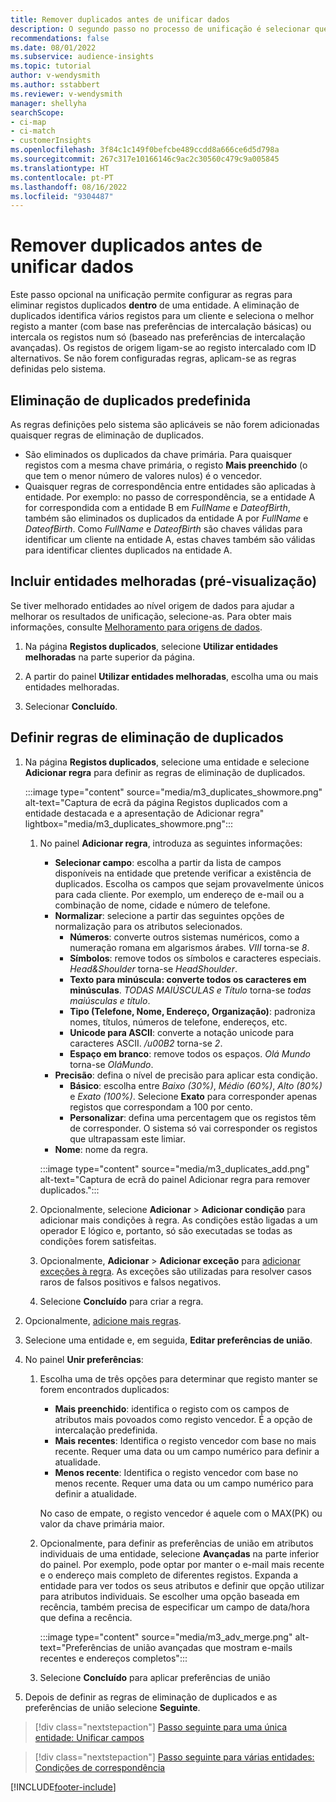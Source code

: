 ```yaml
---
title: Remover duplicados antes de unificar dados
description: O segundo passo no processo de unificação é selecionar que registos manter quando são encontrados duplicados.
recommendations: false
ms.date: 08/01/2022
ms.subservice: audience-insights
ms.topic: tutorial
author: v-wendysmith
ms.author: sstabbert
ms.reviewer: v-wendysmith
manager: shellyha
searchScope:
- ci-map
- ci-match
- customerInsights
ms.openlocfilehash: 3f84c1c149f0befcbe489ccdd8a666ce6d5d798a
ms.sourcegitcommit: 267c317e10166146c9ac2c30560c479c9a005845
ms.translationtype: HT
ms.contentlocale: pt-PT
ms.lasthandoff: 08/16/2022
ms.locfileid: "9304487"
---
```

# <a name="remove-duplicates-before-unifying-data"></a>Remover duplicados antes de unificar dados

Este passo opcional na unificação permite configurar as regras para eliminar registos duplicados **dentro** de uma entidade. A eliminação de duplicados identifica vários registos para um cliente e seleciona o melhor registo a manter (com base nas preferências de intercalação básicas) ou intercala os registos num só (baseado nas preferências de intercalação avançadas). Os registos de origem ligam-se ao registo intercalado com ID alternativos. Se não forem configuradas regras, aplicam-se as regras definidas pelo sistema.

## <a name="default-deduplication"></a>Eliminação de duplicados predefinida

As regras definições pelo sistema são aplicáveis se não forem adicionadas quaisquer regras de eliminação de duplicados.

- São eliminados os duplicados da chave primária.
  Para quaisquer registos com a mesma chave primária, o registo **Mais preenchido** (o que tem o menor número de valores nulos) é o vencedor.
- Quaisquer regras de correspondência entre entidades são aplicadas à entidade.
  Por exemplo: no passo de correspondência, se a entidade A for correspondida com a entidade B em *FullName* e *DateofBirth*, também são eliminados os duplicados da entidade A por *FullName* e *DateofBirth*. Como *FullName* e *DateofBirth* são chaves válidas para identificar um cliente na entidade A, estas chaves também são válidas para identificar clientes duplicados na entidade A.

## <a name="include-enriched-entities-preview"></a>Incluir entidades melhoradas (pré-visualização)

Se tiver melhorado entidades ao nível origem de dados para ajudar a melhorar os resultados de unificação, selecione-as. Para obter mais informações, consulte [Melhoramento para origens de dados](data-sources-enrichment.md).

1. Na página **Registos duplicados**, selecione **Utilizar entidades melhoradas** na parte superior da página.

1. A partir do painel **Utilizar entidades melhoradas**, escolha uma ou mais entidades melhoradas.

1. Selecionar **Concluído**.

## <a name="define-deduplication-rules"></a>Definir regras de eliminação de duplicados

1. Na página **Registos duplicados**, selecione uma entidade e selecione **Adicionar regra** para definir as regras de eliminação de duplicados.

   :::image type="content" source="media/m3_duplicates_showmore.png" alt-text="Captura de ecrã da página Registos duplicados com a entidade destacada e a apresentação de Adicionar regra"  lightbox="media/m3_duplicates_showmore.png":::

   1. No painel **Adicionar regra**, introduza as seguintes informações:
      - **Selecionar campo**: escolha a partir da lista de campos disponíveis na entidade que pretende verificar a existência de duplicados. Escolha os campos que sejam provavelmente únicos para cada cliente. Por exemplo, um endereço de e-mail ou a combinação de nome, cidade e número de telefone.
      - **Normalizar**: selecione a partir das seguintes opções de normalização para os atributos selecionados.
        - **Números**: converte outros sistemas numéricos, como a numeração romana em algarismos árabes. *VIII* torna-se *8*.
        - **Símbolos**: remove todos os símbolos e caracteres especiais. *Head&Shoulder* torna-se *HeadShoulder*.
        - **Texto para minúscula: converte todos os caracteres em minúsculas**. *TODAS MAIÚSCULAS e Título* torna-se *todas maiúsculas e título*.
        - **Tipo (Telefone, Nome, Endereço, Organização)**: padroniza nomes, títulos, números de telefone, endereços, etc.
        - **Unicode para ASCII**: converte a notação unicode para caracteres ASCII. */u00B2* torna-se *2*.
        - **Espaço em branco**: remove todos os espaços. *Olá   Mundo* torna-se *OláMundo*.
      - **Precisão**: defina o nível de precisão para aplicar esta condição.
        - **Básico**: escolha entre *Baixo (30%)*, *Médio (60%)*, *Alto (80%)* e *Exato (100%)*. Selecione **Exato** para corresponder apenas registos que correspondam a 100 por cento.
        - **Personalizar**: defina uma percentagem que os registos têm de corresponder. O sistema só vai corresponder os registos que ultrapassam este limiar.
      - **Nome**: nome da regra.

      :::image type="content" source="media/m3_duplicates_add.png" alt-text="Captura de ecrã do painel Adicionar regra para remover duplicados.":::

   1. Opcionalmente, selecione **Adicionar** > **Adicionar condição** para adicionar mais condições à regra. As condições estão ligadas a um operador E lógico e, portanto, só são executadas se todas as condições forem satisfeitas.

   1. Opcionalmente, **Adicionar** > **Adicionar exceção** para [adicionar exceções à regra](match-entities.md#add-exceptions-to-a-rule). As exceções são utilizadas para resolver casos raros de falsos positivos e falsos negativos.

   1. Selecione **Concluído** para criar a regra.

1. Opcionalmente, [adicione mais regras](#define-deduplication-rules).

1. Selecione uma entidade e, em seguida, **Editar preferências de união**.

1. No painel **Unir preferências**:
   1. Escolha uma de três opções para determinar que registo manter se forem encontrados duplicados:
      - **Mais preenchido**: identifica o registo com os campos de atributos mais povoados como registo vencedor. É a opção de intercalação predefinida.
      - **Mais recentes**: Identifica o registo vencedor com base no mais recente. Requer uma data ou um campo numérico para definir a atualidade.
      - **Menos recente**: Identifica o registo vencedor com base no menos recente. Requer uma data ou um campo numérico para definir a atualidade.

      No caso de empate, o registo vencedor é aquele com o MAX(PK) ou valor da chave primária maior.

   1. Opcionalmente, para definir as preferências de união em atributos individuais de uma entidade, selecione **Avançadas** na parte inferior do painel. Por exemplo, pode optar por manter o e-mail mais recente e o endereço mais completo de diferentes registos. Expanda a entidade para ver todos os seus atributos e definir que opção utilizar para atributos individuais. Se escolher uma opção baseada em recência, também precisa de especificar um campo de data/hora que defina a recência.

      :::image type="content" source="media/m3_adv_merge.png" alt-text="Preferências de união avançadas que mostram e-mails recentes e endereços completos":::

   1. Selecione **Concluído** para aplicar preferências de união

1. Depois de definir as regras de eliminação de duplicados e as preferências de união selecione **Seguinte**.
  
> [!div class="nextstepaction"]
> [Passo seguinte para uma única entidade: Unificar campos](merge-entities.md)

> [!div class="nextstepaction"]
> [Passo seguinte para várias entidades: Condições de correspondência](match-entities.md)

[!INCLUDE[footer-include](includes/footer-banner.md)]
